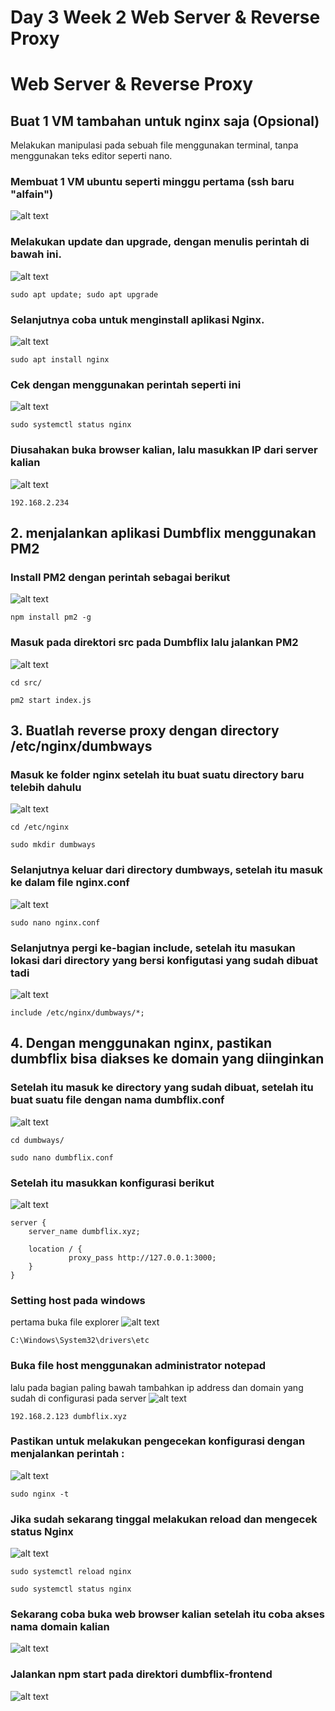 # Day 3 Week 2 Web Server & Reverse Proxy
# Web Server & Reverse Proxy
## Buat 1 VM tambahan untuk nginx saja (Opsional)
Melakukan manipulasi pada sebuah file menggunakan terminal, tanpa menggunakan teks editor seperti nano.
### Membuat 1 VM ubuntu seperti minggu pertama (ssh baru "alfain")
![alt text](https://github.com/zulfikaralfain/devops18-dumbways-zulfikar/blob/assets/Screenshot%20(157).png?raw=true)
### Melakukan update dan upgrade, dengan menulis perintah di bawah ini.
![alt text](https://github.com/zulfikaralfain/devops18-dumbways-zulfikar/blob/assets/Screenshot%20(158).png?raw=true)
```
sudo apt update; sudo apt upgrade
```
### Selanjutnya coba untuk menginstall aplikasi Nginx.
![alt text](https://github.com/zulfikaralfain/devops18-dumbways-zulfikar/blob/assets/Screenshot%20(159).png?raw=true)
```
sudo apt install nginx
```
### Cek dengan menggunakan perintah seperti ini
![alt text](https://github.com/zulfikaralfain/devops18-dumbways-zulfikar/blob/assets/Screenshot%20(160).png?raw=true)
```
sudo systemctl status nginx
```
### Diusahakan buka browser kalian, lalu masukkan IP dari server kalian
![alt text](https://github.com/zulfikaralfain/devops18-dumbways-zulfikar/blob/assets/Screenshot%20(162).png?raw=true)
```
192.168.2.234
```
## 2. menjalankan aplikasi Dumbflix menggunakan PM2
### Install PM2 dengan perintah sebagai berikut
![alt text](https://github.com/zulfikaralfain/devops18-dumbways-zulfikar/blob/assets/Screenshot%20(163).png?raw=true)
```
npm install pm2 -g
```
### Masuk pada direktori src pada Dumbflix lalu jalankan PM2
![alt text](https://github.com/zulfikaralfain/devops18-dumbways-zulfikar/blob/assets/Screenshot%20(164).png?raw=true)
```
cd src/
```
```
pm2 start index.js
```
## 3. Buatlah reverse proxy dengan directory /etc/nginx/dumbways
### Masuk ke folder nginx setelah itu buat suatu directory baru telebih dahulu
![alt text](https://github.com/zulfikaralfain/devops18-dumbways-zulfikar/blob/assets/Screenshot%20(165).png?raw=true)
```
cd /etc/nginx
```
```
sudo mkdir dumbways
```
### Selanjutnya keluar dari directory dumbways, setelah itu masuk ke dalam file nginx.conf
![alt text](https://github.com/zulfikaralfain/devops18-dumbways-zulfikar/blob/assets/Screenshot%20(166).png?raw=true)
```
sudo nano nginx.conf
```
### Selanjutnya pergi ke-bagian include, setelah itu masukan lokasi dari directory yang bersi konfigutasi yang sudah dibuat tadi
![alt text](https://github.com/zulfikaralfain/devops18-dumbways-zulfikar/blob/assets/Screenshot%20(166).png?raw=true)
```
include /etc/nginx/dumbways/*;
```
## 4. Dengan menggunakan nginx, pastikan dumbflix bisa diakses ke domain yang diinginkan
### Setelah itu masuk ke directory yang sudah dibuat, setelah itu buat suatu file dengan nama dumbflix.conf
![alt text](https://github.com/zulfikaralfain/devops18-dumbways-zulfikar/blob/assets/Screenshot%20(167).png?raw=true)
```
cd dumbways/
```
```
sudo nano dumbflix.conf
```
### Setelah itu masukkan konfigurasi berikut
![alt text](https://github.com/zulfikaralfain/devops18-dumbways-zulfikar/blob/assets/Screenshot%20(167).png?raw=true)
```
server { 
    server_name dumbflix.xyz; 
  
    location / { 
             proxy_pass http://127.0.0.1:3000;
    }
}
```
### Setting host pada windows
pertama buka file explorer
![alt text](https://github.com/zulfikaralfain/devops18-dumbways-zulfikar/blob/assets/Screenshot%20(168).png?raw=true)
```
C:\Windows\System32\drivers\etc
```
### Buka file host menggunakan administrator notepad
lalu pada bagian paling bawah tambahkan ip address dan domain yang sudah di configurasi pada server
![alt text](https://github.com/zulfikaralfain/devops18-dumbways-zulfikar/blob/assets/Screenshot%20(168).png?raw=true)
```
192.168.2.123 dumbflix.xyz
```
### Pastikan untuk melakukan pengecekan konfigurasi dengan menjalankan perintah :
![alt text](https://github.com/zulfikaralfain/devops18-dumbways-zulfikar/blob/assets/Screenshot%20(169).png?raw=true)
```
sudo nginx -t
```
### Jika sudah sekarang tinggal melakukan reload dan mengecek status Nginx
![alt text](https://github.com/zulfikaralfain/devops18-dumbways-zulfikar/blob/assets/Screenshot%20(170).png?raw=true)
```
sudo systemctl reload nginx
```
```
sudo systemctl status nginx
```
### Sekarang coba buka web browser kalian setelah itu coba akses nama domain kalian
![alt text](https://github.com/zulfikaralfain/devops18-dumbways-zulfikar/blob/assets/Screenshot%20(171).png?raw=true)

### Jalankan npm start pada direktori dumbflix-frontend
![alt text](https://github.com/zulfikaralfain/devops18-dumbways-zulfikar/blob/assets/Screenshot%20(172).png?raw=true)
